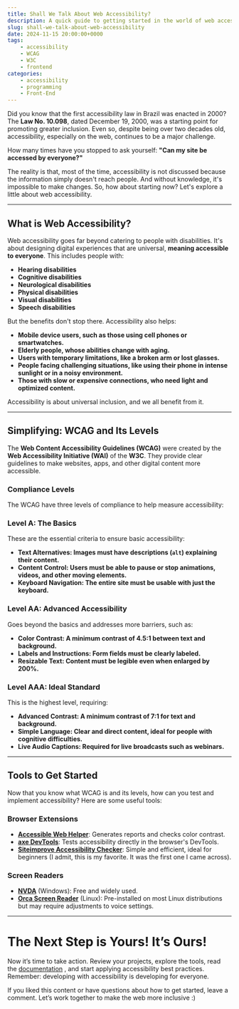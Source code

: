 ```yaml
---
title: Shall We Talk About Web Accessibility?
description: A quick guide to getting started in the world of web accessibility
slug: shall-we-talk-about-web-accessibility
date: 2024-11-15 20:00:00+0000
tags: 
    - accessibility
    - WCAG
    - W3C
    - frontend
categories:
    - accessibility
    - programming
    - Front-End
---
```


Did you know that the first accessibility law in Brazil was enacted in 2000? The **Law No. 10.098**, dated December 19, 2000, was a starting point for promoting greater inclusion. Even so, despite being over two decades old, accessibility, especially on the web, continues to be a major challenge.

How many times have you stopped to ask yourself: **"Can my site be accessed by everyone?"**

The reality is that, most of the time, accessibility is not discussed because the information simply doesn't reach people. And without knowledge, it's impossible to make changes. So, how about starting now? Let's explore a little about web accessibility.

---

## What is Web Accessibility?

Web accessibility goes far beyond catering to people with disabilities. It's about designing digital experiences that are universal, **meaning accessible to everyone**. This includes people with:

- **Hearing disabilities**
- **Cognitive disabilities**
- **Neurological disabilities**
- **Physical disabilities**
- **Visual disabilities**
- **Speech disabilities**

But the benefits don't stop there. Accessibility also helps:

- **Mobile device users, such as those using cell phones or smartwatches.**
- **Elderly people, whose abilities change with aging.**
- **Users with temporary limitations, like a broken arm or lost glasses.**
- **People facing challenging situations, like using their phone in intense sunlight or in a noisy environment.**
- **Those with slow or expensive connections, who need light and optimized content.**

Accessibility is about universal inclusion, and we all benefit from it.

---

## Simplifying: WCAG and Its Levels

The **Web Content Accessibility Guidelines (WCAG)** were created by the **Web Accessibility Initiative (WAI)** of the **W3C**. They provide clear guidelines to make websites, apps, and other digital content more accessible.

### Compliance Levels
The WCAG have three levels of compliance to help measure accessibility:

### **Level A**: The Basics
These are the essential criteria to ensure basic accessibility:
- **Text Alternatives: Images must have descriptions (`alt`) explaining their content.**
- **Content Control: Users must be able to pause or stop animations, videos, and other moving elements.**
- **Keyboard Navigation: The entire site must be usable with just the keyboard.**

### **Level AA**: Advanced Accessibility
Goes beyond the basics and addresses more barriers, such as:
- **Color Contrast: A minimum contrast of 4.5:1 between text and background.**
- **Labels and Instructions: Form fields must be clearly labeled.**
- **Resizable Text: Content must be legible even when enlarged by 200%.**

### **Level AAA**: Ideal Standard
This is the highest level, requiring:
- **Advanced Contrast: A minimum contrast of 7:1 for text and background.**
- **Simple Language: Clear and direct content, ideal for people with cognitive difficulties.**
- **Live Audio Captions: Required for live broadcasts such as webinars.**

---

## Tools to Get Started

Now that you know what WCAG is and its levels, how can you test and implement accessibility? Here are some useful tools:

### **Browser Extensions**  
- **[Accessible Web Helper](https://chromewebstore.google.com/detail/accessible-web-helper/gdnpkbipbholkoaggmlblpbmgemddbgb)**: Generates reports and checks color contrast.
- **[axe DevTools](https://chromewebstore.google.com/detail/axe-devtools-web-accessib/lhdoppojpmngadmnindnejefpokejbdd)**: Tests accessibility directly in the browser's DevTools.
- **[Siteimprove Accessibility Checker](https://chromewebstore.google.com/detail/siteimprove-accessibility/djcglbmbegflehmbfleechkjhmedcopn)**: Simple and efficient, ideal for beginners (I admit, this is my favorite. It was the first one I came across).

### **Screen Readers**  
- **[NVDA](https://www.nvaccess.org/download/)** (Windows): Free and widely used. 
- **[Orca Screen Reader](https://help.gnome.org/users/orca/stable/index.html.en)** (Linux): Pre-installed on most Linux distributions but may require adjustments to voice settings.

---

# The Next Step is Yours! It’s Ours!

Now it’s time to take action. Review your projects, explore the tools, read the [documentation](https://www.w3.org/TR/WCAG21/) , and start applying accessibility best practices. Remember: developing with accessibility is developing for everyone.

If you liked this content or have questions about how to get started, leave a comment. Let’s work together to make the web more inclusive :)
